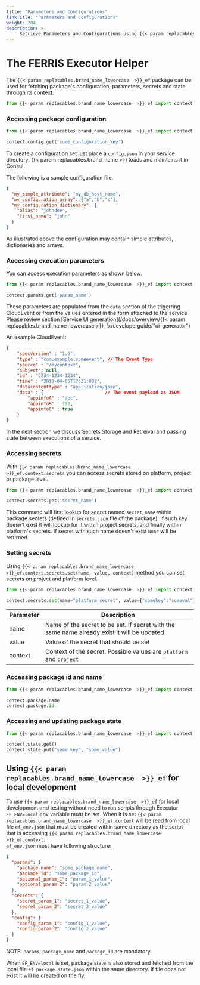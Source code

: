 ```yaml
---
title: "Parameters and Configurations"
linkTitle: "Parameters and Configurations"
weight: 204
description: >-
     Retrieve Parameters and Configurations using {{< param replacables.brand_name_lowercase  >}}_ef module.
---
```



# The FERRIS Executor Helper

 The `{{< param replacables.brand_name_lowercase  >}}_ef` package can be used for fetching package's configuration, parameters, secrets and state through its context.
 
```python
from {{< param replacables.brand_name_lowercase  >}}_ef import context
```

### Accessing package configuration

```python
from {{< param replacables.brand_name_lowercase  >}}_ef import context

context.config.get('some_configuration_key')
```

To create a configuration set just place a `config.json` in your service directory. {{< param replacables.brand_name  >}} loads and maintains it in Consul.

The following is a sample configuration file.

```json
{
  "my_simple_attribute": "my_db_host_name",
  "my_configuration_array": ["a","b","c"],
  "my_configuration_dictionary": {
    "alias": "johndoe",
    "first_name": "john"
  }
}
```
As illustrated above the configuration may contain simple attributes, dictionaries and arrays.


### Accessing execution parameters

You can access execution parameters as shown below.

```python
from {{< param replacables.brand_name_lowercase  >}}_ef import context

context.params.get('param_name')
```

These parameters are populated from the `data` section of the trigerring CloudEvent or from the values entered in the form attached to the service. Please review section [Service UI generation](/docs/overview/{{< param replacables.brand_name_lowercase  >}}_fx/developerguide/"ui_generator")

An example CloudEvent:

```json
{
    "specversion" : "1.0",
    "type" : "com.example.someevent", // The Event Type
    "source" : "/mycontext",
    "subject": null,
    "id" : "C234-1234-1234",
    "time" : "2018-04-05T17:31:00Z",
    "datacontenttype" : "application/json",
    "data" : {                       // The event payload as JSON
        "appinfoA" : "abc",
        "appinfoB" : 123,
        "appinfoC" : true
    }
}
```

In the next section we discuss Secrets Storage and Retreival and passing state between executions of a service.

### Accessing secrets

With `{{< param replacables.brand_name_lowercase  >}}_ef.context.secrets` you can access secrets stored on platform, project or package level.    

```python
from {{< param replacables.brand_name_lowercase  >}}_ef import context

context.secrets.get('secret_name')
```

This command will first lookup for secret named `secret_name` within package secrets (defined in `secrets.json` file of the package). If such key doesn't exist it will lookup for it within project secrets, and finally within platform's secrets. If secret with such name doesn't exist `None` will be returned.

### Setting secrets

Using `{{< param replacables.brand_name_lowercase  >}}_ef.context.secrets.set(name, value, context)` method you can set secrets on project and platform level.   

```python
from {{< param replacables.brand_name_lowercase  >}}_ef import context

context.secrets.set(name="platform_secret", value={"somekey":"someval"}, context="platform")
```

| Parameter | Description                                                                                 |
|-----------|---------------------------------------------------------------------------------------------|
| name | Name of the secret to be set. If secret with the same name already exist it will be updated |
| value | Value of the secret that should be set |
| context | Context of the secret. Possible values are `platform` and `project` |


### Accessing package id and name

```python
from {{< param replacables.brand_name_lowercase  >}}_ef import context

context.package.name
context.package.id
```

### Accessing and updating package state

```python
from {{< param replacables.brand_name_lowercase  >}}_ef import context

context.state.get()
context.state.put("some_key", "some_value")
```


## Using `{{< param replacables.brand_name_lowercase  >}}_ef` for local development

To use `{{< param replacables.brand_name_lowercase  >}}_ef` for local development and testing without need to run scripts through Executor `EF_ENV=local` env variable must be set. When it is set `{{< param replacables.brand_name_lowercase  >}}_ef.context` will be read from local file `ef_env.json` that must be created within same directory as the script that is accessing `{{< param replacables.brand_name_lowercase  >}}_ef.context`.  
`ef_env.json` must have following structure:

```json
{
  "params": {
    "package_name": "some_package_name",
    "package_id": "some_package_id",
    "optional_param_1": "param_1_value",
    "optional_param_2": "param_2_value"
  },
  "secrets": {
    "secret_param_1": "secret_1_value",
    "secret_param_2": "secret_2_value"
  },
  "config": {
    "config_param_1": "config_1_value",
    "config_param_2": "config_2_value"
  }
}
```

NOTE: `params`, `package_name` and `package_id` are mandatory.

When `EF_ENV=local` is set, package state is also stored and fetched from the local file `ef_package_state.json` within the same directory. If file does not exist it will be created on the fly. 
